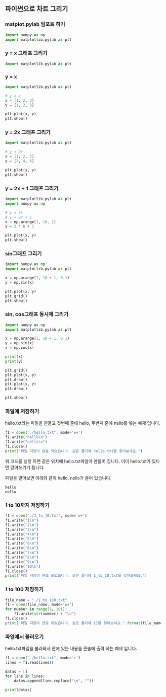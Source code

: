 ## 파이썬으로 차트 그리기

### matplot.pylab 임포트 하기
```python
import numpy as np
import matplotlib.pylab as plt
```

### y = x 그래프 그리기
```python
import matplotlib.pylab as plt
```

### y = x
```python
import matplotlib.pylab as plt

# y = x
x = [1, 2, 3]
y = [1, 2, 3]

plt.plot(x, y)
plt.show()
```

### y = 2x 그래프 그리기
```python
import matplotlib.pylab as plt

# y = 2x
x = [1, 2, 3]
y = [2, 4, 6]

plt.plot(x, y)
plt.show()
```

### y = 2x + 1 그래프 그리기
```python
import matplotlib.pylab as plt
import numpy as np

# y = 2x
# y = 2x + 1
x = np.arange(1, 10, 1)
y = 2 * x + 1

plt.plot(x, y)
plt.show()

```

### sin그래프 그리기
```python
import numpy as np
import matplotlib.pylab as plt

x = np.arange(1, 10 + 1, 0.1)
y = np.sin(x)

plt.plot(x, y)
plt.grid()
plt.show()

```

### sin, cos그래프 동시에 그리기
```python
import numpy as np
import matplotlib.pylab as plt

x = np.arange(1, 10 + 1, 0.1)
y = np.sin(x)
z = np.cos(x)

print(x)
print(y)

plt.grid()
plt.plot(x, y)
plt.draw()
plt.plot(x, z)
plt.draw()

plt.show()

```



### 파일에 저장하기
hello.txt라는 파일을 만들고 첫번째 줄에 hello, 두번째 줄에 nello를 넣는 예제 입니다. 
```python
f1 = open("./hello.txt", mode='w+')
f1.write("hello\n")
f1.write("nello\n")
f1.close()
print("파일 저장이 완료 되었습니다. 같은 폴더에 hello.txt를 찾아보세요.")
```
위 코드를 실행 하면 같은 위치에 hello.txt파일이 만들어 집니다. 이미 hello.txt가 있다면 덮어쓰기가 됩니다.

파일을 열어보면 아래와 같이 hello, nello가 들어 있습니다.
```text
hello
nello
```

### 1 to 10까지 저장하기
```python
f1 = open("./1_to_10.txt", mode='w+')
f1.write("1\n")
f1.write("2\n")
f1.write("3\n")
f1.write("4\n")
f1.write("5\n")
f1.write("6\n")
f1.write("6\n")
f1.write("7\n")
f1.write("8\n")
f1.write("9\n")
f1.write("10\n")
f1.close()
print("파일 저장이 완료 되었습니다. 같은 폴더에 1_to_10.txt를 찾아보세요.")
```

### 1 to 100 저장하기
```python
file_name = "./1_to_100.txt"
f1 = open(file_name, mode='w+')
for number in range(1, 101):
    f1.write(str(number) + "\n")
f1.close()
print("파일 저장이 완료 되었습니다. 같은 폴더에 {}를 찾아보세요.".format(file_name))
```

### 파일에서 불러오기
hello.txt파일을 불러와서 안에 있는 내용을 콘솔에 출력 하는 예제 입니다. 
```python
f1 = open("./hello.txt", mode='r')
lines = f1.readlines()

datas = []
for line in lines:
    datas.append(line.replace("\n", ""))

print(datas)
```
